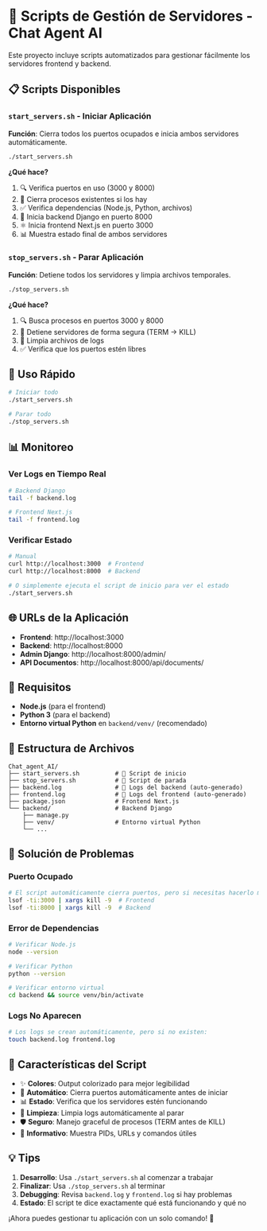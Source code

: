 # 🚀 Scripts de Gestión de Servidores - Chat Agent AI

Este proyecto incluye scripts automatizados para gestionar fácilmente los servidores frontend y backend.

## 📋 Scripts Disponibles

### `start_servers.sh` - Iniciar Aplicación
**Función**: Cierra todos los puertos ocupados e inicia ambos servidores automáticamente.

```bash
./start_servers.sh
```

**¿Qué hace?**
1. 🔍 Verifica puertos en uso (3000 y 8000)
2. 🛑 Cierra procesos existentes si los hay
3. ✅ Verifica dependencias (Node.js, Python, archivos)
4. 🐍 Inicia backend Django en puerto 8000
5. ⚛️ Inicia frontend Next.js en puerto 3000
6. 📊 Muestra estado final de ambos servidores

### `stop_servers.sh` - Parar Aplicación
**Función**: Detiene todos los servidores y limpia archivos temporales.

```bash
./stop_servers.sh
```

**¿Qué hace?**
1. 🔍 Busca procesos en puertos 3000 y 8000
2. 🛑 Detiene servidores de forma segura (TERM → KILL)
3. 🧹 Limpia archivos de logs
4. ✅ Verifica que los puertos estén libres

## 🎯 Uso Rápido

```bash
# Iniciar todo
./start_servers.sh

# Parar todo
./stop_servers.sh
```

## 📊 Monitoreo

### Ver Logs en Tiempo Real
```bash
# Backend Django
tail -f backend.log

# Frontend Next.js
tail -f frontend.log
```

### Verificar Estado
```bash
# Manual
curl http://localhost:3000  # Frontend
curl http://localhost:8000  # Backend

# O simplemente ejecuta el script de inicio para ver el estado
./start_servers.sh
```

## 🌐 URLs de la Aplicación

- **Frontend**: http://localhost:3000
- **Backend**: http://localhost:8000
- **Admin Django**: http://localhost:8000/admin/
- **API Documentos**: http://localhost:8000/api/documents/

## 🔧 Requisitos

- **Node.js** (para el frontend)
- **Python 3** (para el backend)
- **Entorno virtual Python** en `backend/venv/` (recomendado)

## 📁 Estructura de Archivos

```
Chat_agent_AI/
├── start_servers.sh          # 🚀 Script de inicio
├── stop_servers.sh           # 🛑 Script de parada
├── backend.log               # 📄 Logs del backend (auto-generado)
├── frontend.log              # 📄 Logs del frontend (auto-generado)
├── package.json              # Frontend Next.js
└── backend/                  # Backend Django
    ├── manage.py
    ├── venv/                 # Entorno virtual Python
    └── ...
```

## 🚨 Solución de Problemas

### Puerto Ocupado
```bash
# El script automáticamente cierra puertos, pero si necesitas hacerlo manualmente:
lsof -ti:3000 | xargs kill -9  # Frontend
lsof -ti:8000 | xargs kill -9  # Backend
```

### Error de Dependencias
```bash
# Verificar Node.js
node --version

# Verificar Python
python --version

# Verificar entorno virtual
cd backend && source venv/bin/activate
```

### Logs No Aparecen
```bash
# Los logs se crean automáticamente, pero si no existen:
touch backend.log frontend.log
```

## 🎨 Características del Script

- ✨ **Colores**: Output colorizado para mejor legibilidad
- 🔄 **Automático**: Cierra puertos automáticamente antes de iniciar
- 📊 **Estado**: Verifica que los servidores estén funcionando
- 🧹 **Limpieza**: Limpia logs automáticamente al parar
- 🛡️ **Seguro**: Manejo graceful de procesos (TERM antes de KILL)
- 📝 **Informativo**: Muestra PIDs, URLs y comandos útiles

## 💡 Tips

1. **Desarrollo**: Usa `./start_servers.sh` al comenzar a trabajar
2. **Finalizar**: Usa `./stop_servers.sh` al terminar
3. **Debugging**: Revisa `backend.log` y `frontend.log` si hay problemas
4. **Estado**: El script te dice exactamente qué está funcionando y qué no

¡Ahora puedes gestionar tu aplicación con un solo comando! 🎉 